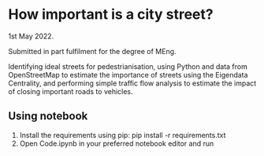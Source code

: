 # How important is a city street?
1st May 2022.

Submitted in part fulfilment for the degree of MEng.

Identifying ideal streets for pedestrianisation, using Python and data from OpenStreetMap to estimate the importance of streets using the Eigendata Centrality, and performing simple traffic flow analysis to estimate the impact of closing important roads to vehicles.


## Using notebook
1. Install the requirements using pip:
    pip install -r requirements.txt
2. Open Code.ipynb in your preferred notebook editor and run
